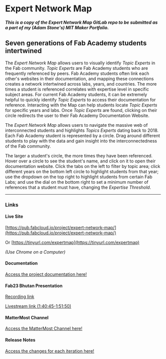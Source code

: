 # Expert Network Map

***This is a copy of the Expert Network Map GitLab repo to be submitted as a part of my (Adam Stone's) MIT Maker Portfolio.***

## Seven generations of Fab Academy students intertwined

The *Expert Network Map* allows users to visually identify *Topic Experts* in the Fab community. *Topic Experts* are Fab Academy students who are frequently referenced by peers. Fab Academy students often link each other's websites in their documentation, and mapping these connections creates a network intertwined across labs, years, and countries. The more times a student is referenced correlates with expertise level in specific subject areas. For current Fab Academy students, it can be extremely helpful to quickly identify *Topic Experts* to access their documentation for reference. Interacting with the Map can help students locate *Topic Experts* for specific years and labs. Once *Topic Experts* are found, clicking on their circle redirects the user to their Fab Academy Documentation Website.

 
The *Expert Network Map* allows users to navigate the massive web of interconnected students and highlights *Topics Experts* dating back to 2018. Each Fab Academy student is represented by a circle. Drag around different students to play with the data and gain insight into the interconnectedness of the Fab community.

The larger a student's circle, the more times they have been referenced. Hover over a circle to see the student's name, and click on it to open their documentation website. Click the tabs on the left to filter by topic area; click different years on the bottom left circle to highlight students from that year; use the dropdown on the top right to highlight students from certain Fab Labs; and use the dial on the bottom right to set a minimum number of references that a student must have, changing the *Expertise Threshold*.

---

### Links

#### **Live Site**

[https://pub.fabcloud.io/project/expert-network-map/](https://pub.fabcloud.io/project/expert-network-map/)

Or [https://tinyurl.com/expertmap](https://tinyurl.com/expertmap)

*(Use Chrome on a Computer)*

#### **Documentation**

[Access the project documentation here!](https://adamnstone.com/stem/expert-network-map/)

#### **Fab23 Bhutan Presentation**

[Recording link](https://drive.google.com/file/d/1bEBDj8PmzUHJm77vQDSpTuwRIUYbdzOo/view?usp=drive_link)

[Livestream link (1:40:45-1:51:50)](https://www.youtube.com/watch?v=DSM94J2tzmc)


#### **MatterMost Channel**

[Access the MatterMost Channel here!](https://chat.academany.org/fabacademy-2023/channels/fab-academy-data-viz)


#### **Release Notes**

[Access the changes for each iteration here!](./documentation.md)